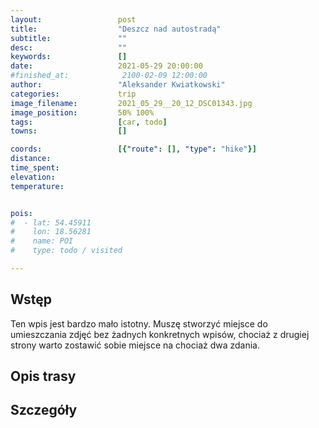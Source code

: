 ```yaml
---
layout:                 post
title:                  "Deszcz nad autostradą"
subtitle:               ""
desc:                   ""
keywords:               []
date:                   2021-05-29 20:00:00
#finished_at:            2100-02-09 12:00:00
author:                 "Aleksander Kwiatkowski"
categories:             trip
image_filename:         2021_05_29__20_12_DSC01343.jpg
image_position:         50% 100%
tags:                   [car, todo]
towns:                  []

coords:                 [{"route": [], "type": "hike"}]
distance:               
time_spent:             
elevation:              
temperature:            


pois:
#  - lat: 54.45911
#    lon: 18.56281
#    name: POI
#    type: todo / visited

---
```



## Wstęp

Ten wpis jest bardzo mało istotny. Muszę stworzyć miejsce do umieszczania zdjęć
bez żadnych konkretnych wpisów, chociaż z drugiej strony warto zostawić sobie
miejsce na chociaż dwa zdania.

## Opis trasy

## Szczegóły
